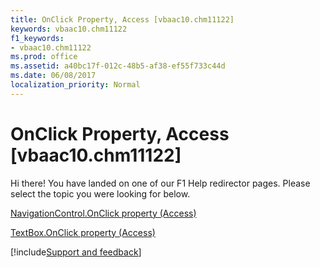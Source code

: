 ```yaml
---
title: OnClick Property, Access [vbaac10.chm11122]
keywords: vbaac10.chm11122
f1_keywords:
- vbaac10.chm11122
ms.prod: office
ms.assetid: a40bc17f-012c-48b5-af38-ef55f733c44d
ms.date: 06/08/2017
localization_priority: Normal
---
```



# OnClick Property, Access [vbaac10.chm11122]

Hi there! You have landed on one of our F1 Help redirector pages. Please select the topic you were looking for below.

[NavigationControl.OnClick property (Access)](https://msdn.microsoft.com/library/41352c03-f034-a882-9ef1-05b06c2f51af%28Office.15%29.aspx)

[TextBox.OnClick property (Access)](https://msdn.microsoft.com/library/54f32b3d-16df-376d-b5c0-9bbb2ff0931a%28Office.15%29.aspx)

[!include[Support and feedback](~/includes/feedback-boilerplate.md)]